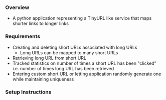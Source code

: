 ### Overview
- A python application representing a TinyURL like service that maps shorter links to longer links

### Requirements
- Creating and deleting short URLs associated with long URLs
  - Long URLs can be mapped to many short URLs
- Retrieving long URL from short URL
- Tracked statistics on number of times a short URL has been "clicked" i.e. number of times long URL has been retrieved
- Entering custom short URL or letting application randomly generate one while maintaining uniqueness

### Setup Instructions